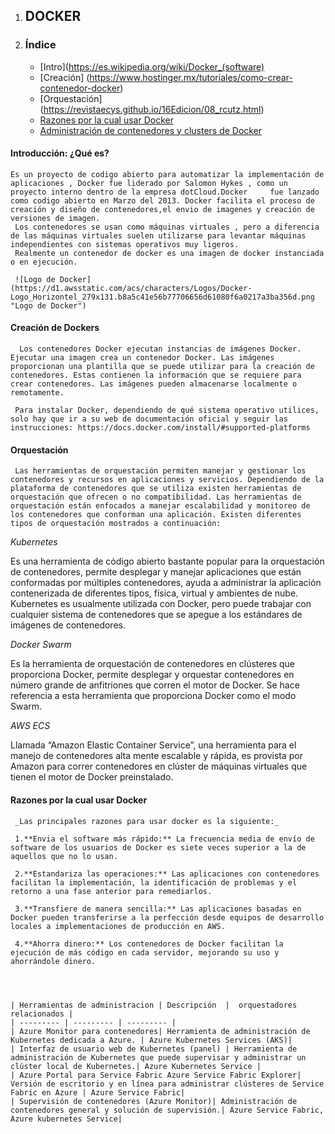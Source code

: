 
1. ## DOCKER

3. ### Índice

    - [Intro](https://es.wikipedia.org/wiki/Docker_(software) 
    - [Creación] (https://www.hostinger.mx/tutoriales/como-crear-contenedor-docker)
    - [Orquestación] (https://revistaecys.github.io/16Edicion/08_rcutz.html)
    - [Razones por la cual usar Docker](https://aws.amazon.com/es/docker/)
    - [Administración de contenedores y clusters de Docker](https://learn.microsoft.com/es-es/dotnet/architecture/containerized-lifecycle/run-manage-monitor-docker-environments/manage-production-docker-environments)

#### Introducción: ¿Qué es? 
    Es un proyecto de codigo abierto para automatizar la implementación de aplicaciones , Docker fue liderado por Salomon Hykes , como un proyecto interno dentro de la empresa dotCloud.Docker     fue lanzado como codigo abierto en Marzo del 2013. Docker facilita el proceso de creación y diseño de contenedores,el envio de imagenes y creación de versiones de imagen.
     Los contenedores se usan como máquinas virtuales , pero a diferencia de las máquinas virtuales suelen utilizarse para levantar máquinas independientes con sistemas operativos muy ligeros.
     Realmente un contenedor de docker es una imagen de docker instanciada o en ejecución.

     ![Logo de Docker](https://d1.awsstatic.com/acs/characters/Logos/Docker-Logo_Horizontel_279x131.b8a5c41e56b77706656d61080f6a0217a3ba356d.png "Logo de Docker")

#### Creación de Dockers
      Los contenedores Docker ejecutan instancias de imágenes Docker. Ejecutar una imagen crea un contenedor Docker. Las imágenes proporcionan una plantilla que se puede utilizar para la creación de contenedores. Estas contienen la información que se requiere para crear contenedores. Las imágenes pueden almacenarse localmente o remotamente.

     Para instalar Docker, dependiendo de qué sistema operativo utilices, solo hay que ir a su web de documentación oficial y seguir las instrucciones: https://docs.docker.com/install/#supported-platforms
     
#### Orquestación
     Las herramientas de orquestación permiten manejar y gestionar los contenedores y recursos en aplicaciones y servicios. Dependiendo de la plataforma de contenedores que se utiliza existen herramientas de orquestación que ofrecen o no compatibilidad. Las herramientas de orquestación están enfocados a manejar escalabilidad y monitoreo de los contenedores que conforman una aplicación. Existen diferentes tipos de orquestación mostrados a continuación:
  
  _Kubernetes_

Es una herramienta de código abierto bastante popular para la orquestación de contenedores, permite desplegar y manejar aplicaciones que están conformadas por múltiples contenedores, ayuda a administrar la aplicación contenerizada de diferentes tipos, física, virtual y ambientes de nube. Kubernetes es usualmente utilizada con Docker, pero puede trabajar con cualquier sistema de contenedores que se apegue a los estándares de imágenes de contenedores. 

_Docker Swarm_

Es la herramienta de orquestación de contenedores en clústeres que proporciona Docker, permite desplegar y orquestar contenedores en número grande de anfitriones que corren el motor de Docker. Se hace referencia a esta herramienta que proporciona Docker como el modo Swarm. 

_AWS ECS_

Llamada “Amazon Elastic Container Service”, una herramienta para el manejo de contenedores alta mente escalable y rápida, es provista por Amazon para correr contenedores en clúster de máquinas virtuales que tienen el motor de Docker preinstalado. 
#### Razones por la cual usar Docker

     _Las principales razones para usar docker es la siguiente:_

     1.**Envia el software más rápido:** La frecuencia media de envío de software de los usuarios de Docker es siete veces superior a la de aquellos que no lo usan.

     2.**Estandariza las operaciones:** Las aplicaciones con contenedores facilitan la implementación, la identificación de problemas y el retorno a una fase anterior para remediarlos.

     3.**Transfiere de manera sencilla:** Las aplicaciones basadas en Docker pueden transferirse a la perfección desde equipos de desarrollo locales a implementaciones de producción en AWS.

     4.**Ahorra dinero:** Los contenedores de Docker facilitan la ejecución de más código en cada servidor, mejorando su uso y ahorrándole dinero.



         
    | Herramientas de administracion | Descripción  |  orquestadores relacionados |
    | --------- | --------- | --------- |
    | Azure Monitor para contenedores| Herramienta de administración de Kubernetes dedicada a Azure. | Azure Kubernetes Services (AKS)|
    | Interfaz de usuario web de Kubernetes (panel) | Herramienta de administración de Kubernetes que puede supervisar y administrar un clúster local de Kubernetes.| Azure Kubernetes Service |
    | Azure Portal para Service Fabric Azure Service Fabric Explorer| Versión de escritorio y en línea para administrar clústeres de Service Fabric en Azure | Azure Service Fabric|
    | Supervisión de contenedores (Azure Monitor)| Administración de contenedores general y solución de supervisión.| Azure Service Fabric, Azure kubernetes Service|




